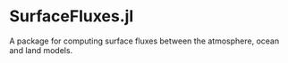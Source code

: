 # SurfaceFluxes.jl
A package for computing surface fluxes between the atmosphere, ocean and land models.
